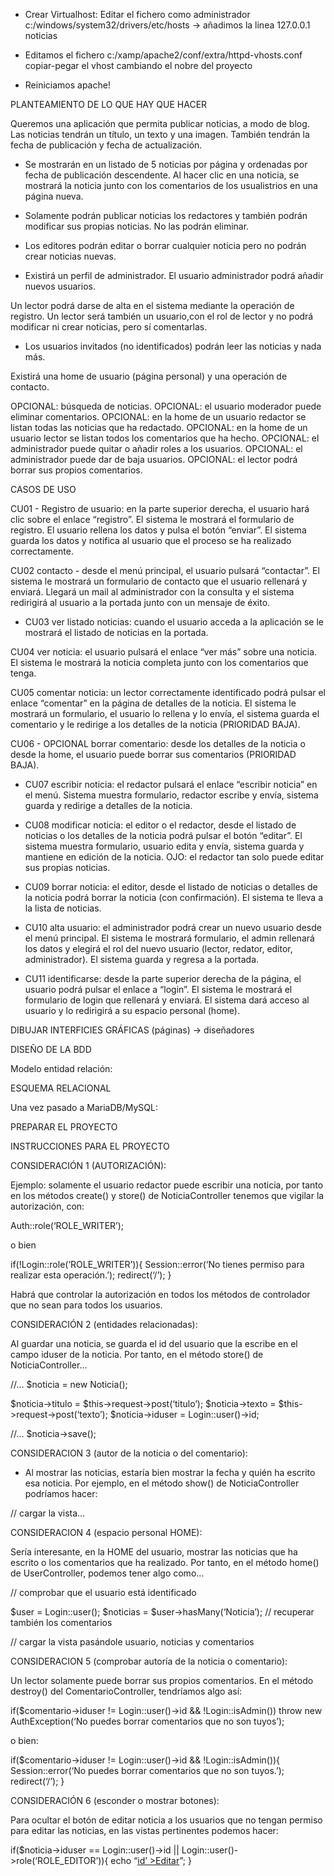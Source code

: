 - Crear Virtualhost:
  Editar el fichero como administrador c:/windows/system32/drivers/etc/hosts -> añadimos la linea 127.0.0.1 noticias

- Editamos el fichero c:/xamp/apache2/conf/extra/httpd-vhosts.conf
  copiar-pegar el vhost cambiando el nobre del proyecto

- Reiniciamos apache!

PLANTEAMIENTO DE LO QUE HAY QUE HACER

Queremos una aplicación que permita publicar noticias, a modo de blog.
Las noticias tendrán un título, un texto y una imagen. También tendrán la fecha de publicación y fecha de actualización.

- Se mostrarán en un listado de 5 noticias por página y ordenadas por fecha de publicación descendente. Al hacer clic en una noticia, se mostrará la noticia junto con los comentarios de los usualistrios en una página nueva.

- Solamente podrán publicar noticias los redactores y también podrán modificar sus propias noticias. No las podrán eliminar.

- Los editores podrán editar o borrar cualquier noticia pero no podrán crear noticias nuevas.

- Existirá un perfil de administrador. El usuario administrador podrá añadir nuevos usuarios.

Un lector podrá darse de alta en el sistema mediante la operación de registro. Un lector será también un usuario,con el rol de lector y no podrá modificar ni crear noticias, pero sí comentarlas.

- Los usuarios invitados (no identificados) podrán leer las noticias y nada más.

Existirá una home de usuario (página personal) y una operación de contacto.

OPCIONAL: búsqueda de noticias.
OPCIONAL: el usuario moderador puede eliminar comentarios.
OPCIONAL: en la home de un usuario redactor se listan todas las noticias que ha redactado.
OPCIONAL: en la home de un usuario lector se listan todos los comentarios que ha hecho.
OPCIONAL: el administrador puede quitar o añadir roles a los usuarios.
OPCIONAL: el administrador puede dar de baja usuarios.
OPCIONAL: el lector podrá borrar sus propios comentarios.

CASOS DE USO

CU01 - Registro de usuario: en la parte superior derecha, el usuario hará clic sobre el enlace “registro”. El sistema le mostrará el formulario de registro. El usuario rellena los datos y pulsa el botón “enviar”. El sistema guarda los datos y notifica al usuario que el proceso se ha realizado correctamente.

CU02 contacto - desde el menú principal, el usuario pulsará “contactar”. El sistema le mostrará un formulario de contacto que el usuario rellenará y enviará. Llegará un mail al administrador con la consulta y el sistema redirigirá al usuario a la portada junto con un mensaje de éxito.

- CU03 ver listado noticias: cuando el usuario acceda a la aplicación se le mostrará el listado de noticias en la portada.

CU04 ver noticia: el usuario pulsará el enlace “ver más” sobre una noticia. El sistema le mostrará la noticia completa junto con los comentarios que tenga.

CU05 comentar noticia: un lector correctamente identificado podrá pulsar el enlace “comentar” en la página de detalles de la noticia. El sistema le mostrará un formulario, el usuario lo rellena y lo envía, el sistema guarda el comentario y le redirige a los detalles de la noticia (PRIORIDAD BAJA).

CU06 - OPCIONAL borrar comentario: desde los detalles de la noticia o desde la home, el usuario puede borrar sus comentarios (PRIORIDAD BAJA).

- CU07 escribir noticia: el redactor pulsará el enlace “escribir noticia” en el menú. Sistema muestra formulario, redactor escribe y envía, sistema guarda y redirige a detalles de la noticia.

- CU08 modificar noticia: el editor o el redactor, desde el listado de noticias o los detalles de la noticia podrá pulsar el botón “editar”. El sistema muestra formulario, usuario edita y envía, sistema guarda y mantiene en edición de la noticia. OJO: el redactor tan solo puede editar sus propias noticias.

- CU09 borrar noticia: el editor, desde el listado de noticias o detalles de la noticia podrá borrar la noticia (con confirmación). El sistema te lleva a la lista de noticias.

- CU10 alta usuario: el administrador podrá crear un nuevo usuario desde el menú principal. El sistema le mostrará formulario, el admin rellenará los datos y elegirá el rol del nuevo usuario (lector, redator, editor, administrador). El sistema guarda y regresa a la portada.

- CU11 identificarse: desde la parte superior derecha de la página, el usuario podrá pulsar el enlace a “login”. El sistema le mostrará el formulario de login que rellenará y enviará. El sistema dará acceso al usuario y lo redirigirá a su espacio personal (home).

DIBUJAR INTERFICIES GRÁFICAS (páginas) → diseñadores

DISEÑO DE LA BDD

Modelo entidad relación:

ESQUEMA RELACIONAL

Una vez pasado a MariaDB/MySQL:

PREPARAR EL PROYECTO

INSTRUCCIONES PARA EL PROYECTO

CONSIDERACIÓN 1 (AUTORIZACIÓN):

Ejemplo: solamente el usuario redactor puede escribir una noticia, por tanto en los métodos create() y store() de NoticiaController tenemos que vigilar la autorización, con:

Auth::role(‘ROLE_WRITER’);

o bien

if(!Login::role(‘ROLE_WRITER’)){
Session::error(‘No tienes permiso para realizar esta operación.’);
redirect(‘/’);
}

Habrá que controlar la autorización en todos los métodos de controlador que no sean para todos los usuarios.

CONSIDERACIÓN 2 (entidades relacionadas):

Al guardar una noticia, se guarda el id del usuario que la escribe en el campo iduser de la noticia. Por tanto, en el método store() de NoticiaController...

//…
$noticia = new Noticia();

$noticia->titulo = $this->request->post(‘titulo’);
$noticia->texto = $this->request->post(‘texto’);
$noticia->iduser = Login::user()->id;

//…
$noticia→save();

CONSIDERACION 3 (autor de la noticia o del comentario):

- Al mostrar las noticias, estaría bien mostrar la fecha y quién ha escrito esa noticia. Por ejemplo, en el método show() de NoticiaController podríamos hacer:


// cargar la vista…

CONSIDERACION 4 (espacio personal HOME):

Sería interesante, en la HOME del usuario, mostrar las noticias que ha escrito o los comentarios que ha realizado. Por tanto, en el método home() de UserController, podemos tener algo como…

// comprobar que el usuario está identificado

$user = Login::user();
$noticias = $user->hasMany(‘Noticia’);
// recuperar también los comentarios

// cargar la vista pasándole usuario, noticias y comentarios

CONSIDERACION 5 (comprobar autoría de la noticia o comentario):

Un lector solamente puede borrar sus propios comentarios. En el método destroy() del ComentarioController, tendríamos algo así:

if($comentario->iduser != Login::user()->id && !Login::isAdmin())
throw new AuthException(‘No puedes borrar comentarios que no son tuyos’);

o bien:

if($comentario->iduser != Login::user()->id && !Login::isAdmin()){
Session::error(‘No puedes borrar comentarios que no son tuyos.’);
redirect(‘/’);
}

CONSIDERACIÓN 6 (esconder o mostrar botones):

Para ocultar el botón de editar noticia a los usuarios que no tengan permiso para editar las noticias, en las vistas pertinentes podemos hacer:

if($noticia->iduser == Login::user()->id || Login::user()->role(‘ROLE_EDITOR’)){
	echo “<a class=’button’ href=’/Noticia/edit/$noticia->id’ >Editar</a>”;
}
